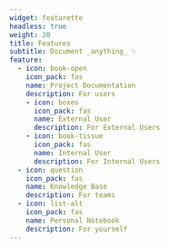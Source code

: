 ```yaml
---
widget: featurette
headless: true
weight: 20
title: Features
subtitle: Document _anything_ ✨
feature:
  - icon: book-open
    icon_pack: fas
    name: Project Documentation
    description: For users
    - icon: boxes
      icon_pack: fas
      name: External User
      description: For External Users
    - icon: book-tissue
      icon_pack: fas
      name: Internal User
      description: For Internal Users
  - icon: question
    icon_pack: fas
    name: Knowledge Base
    description: For teams
  - icon: list-alt
    icon_pack: fas
    name: Personal Notebook
    description: For yourself
---
```

